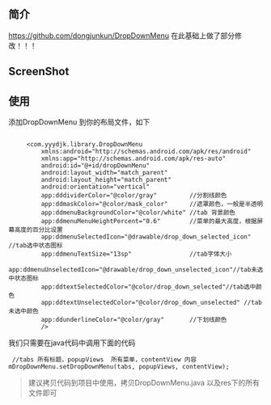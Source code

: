  

## 简介

https://github.com/dongjunkun/DropDownMenu 在此基础上做了部分修改！！！
 
## ScreenShot
 
 

 

## 使用
添加DropDownMenu 到你的布局文件，如下
```

     <com.yyydjk.library.DropDownMenu
         xmlns:android="http://schemas.android.com/apk/res/android"
         xmlns:app="http://schemas.android.com/apk/res-auto"
         android:id="@+id/dropDownMenu"
         android:layout_width="match_parent"
         android:layout_height="match_parent"
         android:orientation="vertical"
         app:dddividerColor="@color/gray"         //分割线颜色
         app:ddmaskColor="@color/mask_color"      //遮罩颜色，一般是半透明
         app:ddmenuBackgroundColor="@color/white" //tab 背景颜色
         app:ddmenuMenuHeightPercent="0.6"        //菜单的最大高度，根据屏幕高度的百分比设置
         app:ddmenuSelectedIcon="@drawable/drop_down_selected_icon" //tab选中状态图标
         app:ddmenuTextSize="13sp"                //tab字体大小
         app:ddmenuUnselectedIcon="@drawable/drop_down_unselected_icon"//tab未选中状态图标
         app:ddtextSelectedColor="@color/drop_down_selected"//tab选中颜色
         app:ddtextUnselectedColor="@color/drop_down_unselected" //tab未选中颜色
         app:ddunderlineColor="@color/gray"       //下划线颜色
         />

```
我们只需要在java代码中调用下面的代码

```
 //tabs 所有标题，popupViews  所有菜单，contentView 内容
mDropDownMenu.setDropDownMenu(tabs, popupViews, contentView);
```

> 建议拷贝代码到项目中使用，拷贝DropDownMenu.java 以及res下的所有文件即可

 
